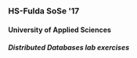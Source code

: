 ### HS-Fulda SoSe '17 
#### University of Applied Sciences
##### Distributed Databases lab exercises 
